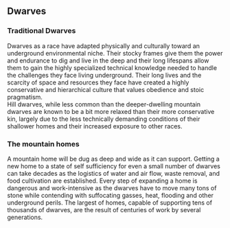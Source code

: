 
## Dwarves  

### Traditional Dwarves  
  Dwarves as a race have adapted physically and culturally toward an underground environmental niche. 
Their stocky frames give them the power and endurance to dig and live in the deep and their long 
lifespans allow them to gain the highly specialized technical knowledge needed to handle the 
challenges they face living underground. Their long lives and the scarcity of space and resources 
they face have created a highly conservative and hierarchical culture that values obedience and 
stoic pragmatism.  
  Hill dwarves, while less common than the deeper-dwelling mountain dwarves are known to be a bit more 
relaxed than their more conservative kin, largely due to the less technically demanding conditions 
of their shallower homes and their increased exposure to other races.  

### The mountain homes  
  A mountain home will be dug as deep and wide as it can support. Getting a new home to a state of 
self sufficiency for even a small number of dwarves can take decades as the logistics of water 
and air flow, waste removal, and food cultivation are established. Every step of expanding a 
home is dangerous and work-intensive as the dwarves have to move many tons of stone while contending 
with suffocating gasses, heat, flooding and other underground perils. The largest of homes, capable 
of supporting tens of thousands of dwarves, are the result of centuries of work by several generations.  
  





